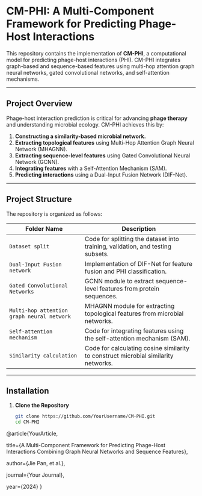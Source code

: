# **CM-PHI: A Multi-Component Framework for Predicting Phage-Host Interactions**

This repository contains the implementation of **CM-PHI**, a computational model for predicting phage-host interactions (PHI). CM-PHI integrates graph-based and sequence-based features using multi-hop attention graph neural networks, gated convolutional networks, and self-attention mechanisms.

---



## **Project Overview**

Phage-host interaction prediction is critical for advancing **phage therapy** and understanding microbial ecology. CM-PHI achieves this by:  

1. **Constructing a similarity-based microbial network.**  
2. **Extracting topological features** using Multi-Hop Attention Graph Neural Network (MHAGNN).  
3. **Extracting sequence-level features** using Gated Convolutional Neural Network (GCNN).  
4. **Integrating features** with a Self-Attention Mechanism (SAM).  
5. **Predicting interactions** using a Dual-Input Fusion Network (DIF-Net).

---

## **Project Structure**

The repository is organized as follows:

| **Folder Name**                     | **Description**                                                                               |
|-------------------------------------|-----------------------------------------------------------------------------------------------|
| `Dataset split`                     | Code for splitting the dataset into training, validation, and testing subsets.               |
| `Dual-Input Fusion network`         | Implementation of DIF-Net for feature fusion and PHI classification.                         |
| `Gated Convolutional Networks`      | GCNN module to extract sequence-level features from protein sequences.                       |
| `Multi-hop attention graph neural network` | MHAGNN module for extracting topological features from microbial networks.             |
| `Self-attention mechanism`          | Code for integrating features using the self-attention mechanism (SAM).                      |
| `Similarity calculation`            | Code for calculating cosine similarity to construct microbial similarity networks.           |

---

## **Installation**

1. **Clone the Repository**  
   ```bash
   git clone https://github.com/YourUsername/CM-PHI.git
   cd CM-PHI

@article{YourArticle, 

  title={A Multi-Component Framework for Predicting Phage-Host Interactions Combining Graph Neural Networks and Sequence Features},
  
  author={Jie Pan, et al.},
  
  journal={Your Journal},
  
  year={2024}
}
